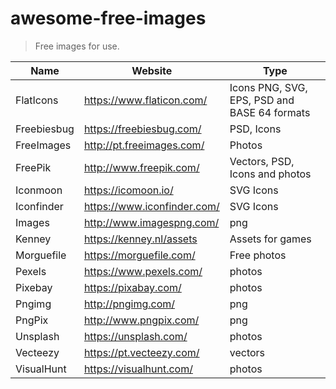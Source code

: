 # awesome-free-images
> Free images for use.

Name | Website | Type
------------ | ------- | --------
FlatIcons | https://www.flaticon.com/ | Icons PNG, SVG, EPS, PSD and BASE 64 formats
Freebiesbug | https://freebiesbug.com/ | PSD, Icons
FreeImages | http://pt.freeimages.com/ | Photos
FreePik | http://www.freepik.com/ | Vectors, PSD, Icons and photos
Iconmoon | https://icomoon.io/ | SVG Icons
Iconfinder | https://www.iconfinder.com/ | SVG Icons
Images | http://www.imagespng.com/ | png
Kenney | https://kenney.nl/assets | Assets for games
Morguefile | https://morguefile.com/ | Free photos
Pexels | https://www.pexels.com/ | photos
Pixebay | https://pixabay.com/ | photos
Pngimg | http://pngimg.com/ | png
PngPix | http://www.pngpix.com/ | png
Unsplash | https://unsplash.com/ | photos
Vecteezy | https://pt.vecteezy.com/ | vectors
VisualHunt | https://visualhunt.com/ | photos
